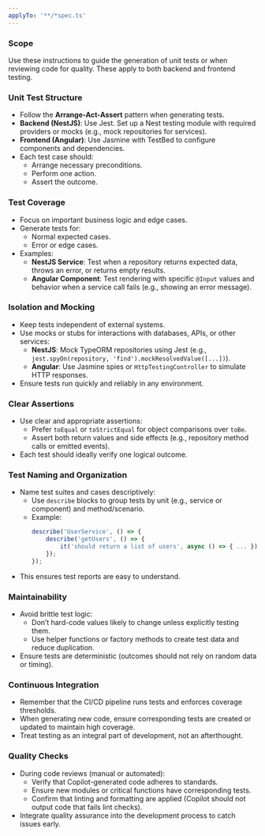 ```yaml
---
applyTo: '**/*spec.ts'
---
```

### Scope
Use these instructions to guide the generation of unit tests or when reviewing code for quality. These apply to both backend and frontend testing.

### Unit Test Structure
- Follow the **Arrange-Act-Assert** pattern when generating tests.
- **Backend (NestJS)**: Use Jest. Set up a Nest testing module with required providers or mocks (e.g., mock repositories for services).
- **Frontend (Angular)**: Use Jasmine with TestBed to configure components and dependencies.
- Each test case should:
    - Arrange necessary preconditions.
    - Perform one action.
    - Assert the outcome.

### Test Coverage
- Focus on important business logic and edge cases.
- Generate tests for:
    - Normal expected cases.
    - Error or edge cases.
- Examples:
    - **NestJS Service**: Test when a repository returns expected data, throws an error, or returns empty results.
    - **Angular Component**: Test rendering with specific `@Input` values and behavior when a service call fails (e.g., showing an error message).

### Isolation and Mocking
- Keep tests independent of external systems.
- Use mocks or stubs for interactions with databases, APIs, or other services:
    - **NestJS**: Mock TypeORM repositories using Jest (e.g., `jest.spyOn(repository, 'find').mockResolvedValue([...])`).
    - **Angular**: Use Jasmine spies or `HttpTestingController` to simulate HTTP responses.
- Ensure tests run quickly and reliably in any environment.

### Clear Assertions
- Use clear and appropriate assertions:
    - Prefer `toEqual` or `toStrictEqual` for object comparisons over `toBe`.
    - Assert both return values and side effects (e.g., repository method calls or emitted events).
- Each test should ideally verify one logical outcome.

### Test Naming and Organization
- Name test suites and cases descriptively:
    - Use `describe` blocks to group tests by unit (e.g., service or component) and method/scenario.
    - Example: 
        ```typescript
        describe('UserService', () => {
            describe('getUsers', () => {
                it('should return a list of users', async () => { ... });
            });
        });
        ```
- This ensures test reports are easy to understand.

### Maintainability
- Avoid brittle test logic:
    - Don’t hard-code values likely to change unless explicitly testing them.
    - Use helper functions or factory methods to create test data and reduce duplication.
- Ensure tests are deterministic (outcomes should not rely on random data or timing).

### Continuous Integration
- Remember that the CI/CD pipeline runs tests and enforces coverage thresholds.
- When generating new code, ensure corresponding tests are created or updated to maintain high coverage.
- Treat testing as an integral part of development, not an afterthought.

### Quality Checks
- During code reviews (manual or automated):
    - Verify that Copilot-generated code adheres to standards.
    - Ensure new modules or critical functions have corresponding tests.
    - Confirm that linting and formatting are applied (Copilot should not output code that fails lint checks).
- Integrate quality assurance into the development process to catch issues early.